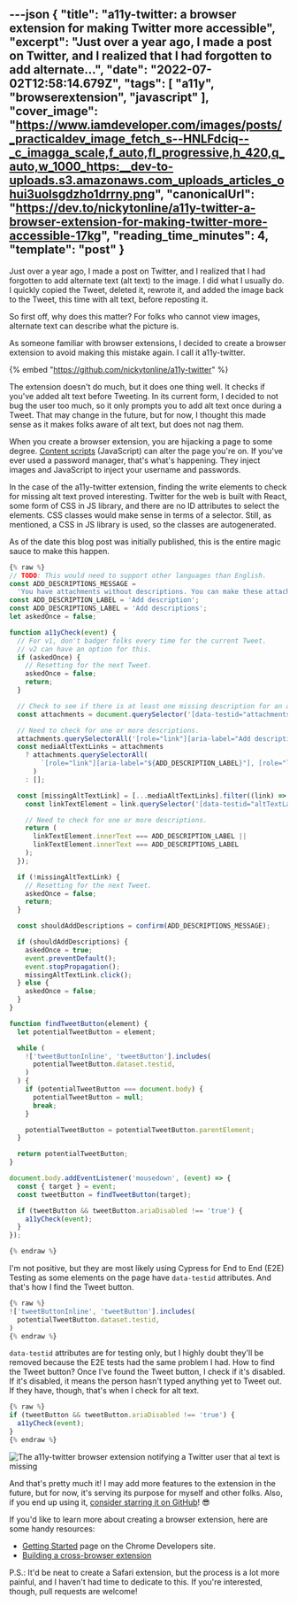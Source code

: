 ---json
{
  "title": "a11y-twitter: a browser extension for making Twitter more accessible",
  "excerpt": "Just over a year ago, I made a post on Twitter, and I realized that I had forgotten to add alternate...",
  "date": "2022-07-02T12:58:14.679Z",
  "tags": [
    "a11y",
    "browserextension",
    "javascript"
  ],
  "cover_image": "https://www.iamdeveloper.com/images/posts/_practicaldev_image_fetch_s--HNLFdciq--_c_imagga_scale,f_auto,fl_progressive,h_420,q_auto,w_1000_https:__dev-to-uploads.s3.amazonaws.com_uploads_articles_ohui3uolsgdzho1drrny.png",
  "canonicalUrl": "https://dev.to/nickytonline/a11y-twitter-a-browser-extension-for-making-twitter-more-accessible-17kg",
  "reading_time_minutes": 4,
  "template": "post"
}
---

Just over a year ago, I made a post on Twitter, and I realized that I had forgotten to add alternate text (alt text) to the image. I did what I usually do. I quickly copied the Tweet, deleted it, rewrote it, and added the image back to the Tweet, this time with alt text, before reposting it.

So first off, why does this matter? For folks who cannot view images, alternate text can describe what the picture is.

As someone familiar with browser extensions, I decided to create a browser extension to avoid making this mistake again. I call it a11y-twitter.

{% embed "https://github.com/nickytonline/a11y-twitter" %}

The extension doesn't do much, but it does one thing well. It checks if you've added alt text before Tweeting. In its current form, I decided to not bug the user too much, so it only prompts you to add alt text once during a Tweet. That may change in the future, but for now, I thought this made sense as it makes folks aware of alt text, but does not nag them.

When you create a browser extension, you are hijacking a page to some degree. [Content scripts](https://developer.chrome.com/docs/extensions/mv3/content_scripts/) (JavaScript) can alter the page you're on. If you've ever used a password manager, that's what's happening. They inject images and JavaScript to inject your username and passwords.

In the case of the a11y-twitter extension, finding the write elements to check for missing alt text proved interesting. Twitter for the web is built with React, some form of CSS in JS library, and there are no ID attributes to select the elements. CSS classes would make sense in terms of a selector. Still, as mentioned, a CSS in JS library is used, so the classes are autogenerated.

As of the date this blog post was initially published, this is the entire magic sauce to make this happen.

```javascript
{% raw %}
// TODO: This would need to support other languages than English.
const ADD_DESCRIPTIONS_MESSAGE =
  'You have attachments without descriptions. You can make these attachments more accessible if you add a description. Would you like to do that right now before you Tweet?';
const ADD_DESCRIPTION_LABEL = 'Add description';
const ADD_DESCRIPTIONS_LABEL = 'Add descriptions';
let askedOnce = false;

function a11yCheck(event) {
  // For v1, don't badger folks every time for the current Tweet.
  // v2 can have an option for this.
  if (askedOnce) {
    // Resetting for the next Tweet.
    askedOnce = false;
    return;
  }

  // Check to see if there is at least one missing description for an attachment.
  const attachments = document.querySelector('[data-testid="attachments"]');

  // Need to check for one or more descriptions.
  attachments.querySelectorAll('[role="link"][aria-label="Add description"]');
  const mediaAltTextLinks = attachments
    ? attachments.querySelectorAll(
        `[role="link"][aria-label="${ADD_DESCRIPTION_LABEL}"], [role="link"][aria-label="${ADD_DESCRIPTIONS_LABEL}"]`,
      )
    : [];

  const [missingAltTextLink] = [...mediaAltTextLinks].filter((link) => {
    const linkTextElement = link.querySelector('[data-testid="altTextLabel"]');

    // Need to check for one or more descriptions.
    return (
      linkTextElement.innerText === ADD_DESCRIPTION_LABEL ||
      linkTextElement.innerText === ADD_DESCRIPTIONS_LABEL
    );
  });

  if (!missingAltTextLink) {
    // Resetting for the next Tweet.
    askedOnce = false;
    return;
  }

  const shouldAddDescriptions = confirm(ADD_DESCRIPTIONS_MESSAGE);

  if (shouldAddDescriptions) {
    askedOnce = true;
    event.preventDefault();
    event.stopPropagation();
    missingAltTextLink.click();
  } else {
    askedOnce = false;
  }
}

function findTweetButton(element) {
  let potentialTweetButton = element;

  while (
    !['tweetButtonInline', 'tweetButton'].includes(
      potentialTweetButton.dataset.testid,
    )
  ) {
    if (potentialTweetButton === document.body) {
      potentialTweetButton = null;
      break;
    }

    potentialTweetButton = potentialTweetButton.parentElement;
  }

  return potentialTweetButton;
}

document.body.addEventListener('mousedown', (event) => {
  const { target } = event;
  const tweetButton = findTweetButton(target);

  if (tweetButton && tweetButton.ariaDisabled !== 'true') {
    a11yCheck(event);
  }
});

{% endraw %}
```

I'm not positive, but they are most likely using Cypress for End to End (E2E) Testing as some elements on the page have `data-testid` attributes. And that's how I find the Tweet button.

```javascript
{% raw %}
!['tweetButtonInline', 'tweetButton'].includes(
  potentialTweetButton.dataset.testid,
)
{% endraw %}
```

`data-testid` attributes are for testing only,  but I highly doubt they'll be removed because the E2E tests had the same problem I had. How to find the Tweet button? Once I've found the Tweet button, I check if it's disabled. If it's disabled, it means the person hasn't typed anything yet to Tweet out. If they have, though, that's when I check for alt text.

```javascript
{% raw %}
if (tweetButton && tweetButton.ariaDisabled !== 'true') {
  a11yCheck(event);
}
{% endraw %}
```

![The a11y-twitter browser extension notifying a Twitter user that al text is missing](https://www.iamdeveloper.com/images/posts/_uploads_articles_xcwdy86a2wg1z3bfwxs4.png)

And that's pretty much it! I may add more features to the extension in the future, but for now, it's serving its purpose for myself and other folks. Also, if you end up using it, [consider starring it on GitHub](https://github.com/nickytonline/a11y-twitter)! 😎


If you'd like to learn more about creating a browser extension, here are some handy resources:

* [Getting Started](https://developer.chrome.com/docs/extensions/mv3/getstarted/) page on the Chrome Developers site.
* [Building a cross-browser extension](https://developer.mozilla.org/en-US/docs/Mozilla/Add-ons/WebExtensions/Build_a_cross_browser_extension)

P.S.: It'd be neat to create a Safari extension, but the process is a lot more painful, and I haven't had time to dedicate to this. If you're interested, though, pull requests are welcome!
